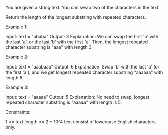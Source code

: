 You are given a string text. You can swap two of the characters in the text.

Return the length of the longest substring with repeated characters.


Example 1:


Input: text = "ababa"
Output: 3
Explanation: We can swap the first 'b' with the last 'a', or the last 'b'
with the first 'a'. Then, the longest repeated character substring is "aaa"
with length 3.


Example 2:


Input: text = "aaabaaa"
Output: 6
Explanation: Swap 'b' with the last 'a' (or the first 'a'), and we get
longest repeated character substring "aaaaaa" with length 6.


Example 3:


Input: text = "aaaaa"
Output: 5
Explanation: No need to swap, longest repeated character substring is "aaaaa"
with length is 5.



Constraints:


1 <= text.length <= 2 * 10^4
text consist of lowercase English characters only.




